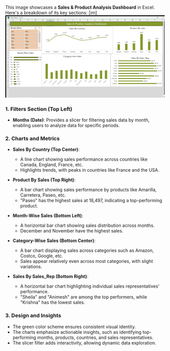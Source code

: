 This image showcases a **Sales & Product Analysis Dashboard** in Excel. Here's a breakdown of its key sections:
[im]
![image alt](https://github.com/Shohanur97/MS-Excel-with-Dynamic-Dashboard-Creation/blob/main/Sales%20%26%20Product%20Analysis%20Dashboard/Sales_Report%20-%20Excel%201_18_2025%206_32_50%20PM.png)
### 1. **Filters Section (Top Left)**
   - **Months (Date)**: Provides a slicer for filtering sales data by month, enabling users to analyze data for specific periods.

### 2. **Charts and Metrics**
   - **Sales By Country (Top Center)**:
     - A line chart showing sales performance across countries like Canada, England, France, etc.
     - Highlights trends, with peaks in countries like France and the USA.

   - **Product By Sales (Top Right)**:
     - A bar chart showing sales performance by products like Amarilla, Carretera, Paseo, etc.
     - "Paseo" has the highest sales at 18,497, indicating a top-performing product.

   - **Month-Wise Sales (Bottom Left)**:
     - A horizontal bar chart showing sales distribution across months.
     - December and November have the highest sales.

   - **Category-Wise Sales (Bottom Center)**:
     - A bar chart displaying sales across categories such as Amazon, Costco, Google, etc.
     - Sales appear relatively even across most categories, with slight variations.

   - **Sales By Sales_Rep (Bottom Right)**:
     - A horizontal bar chart highlighting individual sales representatives' performance.
     - "Sheila" and "Animesh" are among the top performers, while "Krishna" has the lowest sales.

### 3. **Design and Insights**
   - The green color scheme ensures consistent visual identity.
   - The charts emphasize actionable insights, such as identifying top-performing months, products, countries, and sales representatives.
   - The slicer filter adds interactivity, allowing dynamic data exploration.



